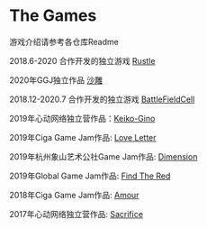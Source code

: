 # The Games

游戏介绍请参考各仓库Readme

2018.6-2020 合作开发的独立游戏 [Rustle](https://www.taptap.com/app/177916)

2020年GGJ独立作品 [沙雕](https://prinnyandhisfriends.github.io/SandSculpture/)

2018.12-2020.7 合作开发的独立游戏 [BattleFieldCell](https://prinnyandhisfriends.github.io/BattleFieldCell/)

2019年心动网络独立营作品：[Keiko-Gino](https://prinnyandhisfriends.github.io/Keiko-Gino/)

2019年Ciga Game Jam作品: [Love Letter](https://prinnyandhisfriends.github.io/LoveLetter/)

2019年杭州象山艺术公社Game Jam作品: [Dimension](https://prinnyandhisfriends.github.io/Dimension/)

2019年Global Game Jam作品: [Find The Red](https://prinnyandhisfriends.github.io/FindTheRed/)

2018年Ciga Game Jam作品: [Amour](https://prinnyandhisfriends.github.io/Amour/)

2017年心动网络独立营作品: [Sacrifice](https://prinnyandhisfriends.github.io/Sacrifice/)
